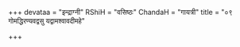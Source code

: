 +++
devataa = "इन्द्राग्नी"
RShiH = "वसिष्ठः"
ChandaH = "गायत्री"
title = "०९ गोमद्धिरण्यवद्वसु यद्वामश्वावदीमहे"

+++
